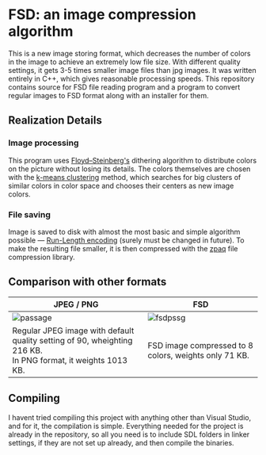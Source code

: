 # FSD: an image compression algorithm

This is a new image storing format, which decreases the number of colors in the image to achieve an extremely low file size. With different quality settings, it gets 3-5 times smaller image files than jpg images. It was written entirely in C++, which gives reasonable processing speeds.
This repository contains source for FSD file reading program and a program to convert regular images to FSD format along with an installer for them.

## Realization Details

### Image processing

This program uses [Floyd–Steinberg's](https://en.wikipedia.org/wiki/Floyd%E2%80%93Steinberg_dithering) dithering algorithm to distribute colors on the picture without losing its details. The colors themselves are chosen with the [k-means clustering](https://en.wikipedia.org/wiki/K-means_clustering) method, which searches for big clusters of similar colors in color space and chooses their centers as new image colors.

### File saving

Image is saved to disk with almost the most basic and simple algorithm possible — [Run-Length encoding](https://en.wikipedia.org/wiki/Run-length_encoding) (surely must be changed in future). To make the resulting file smaller, it is then compressed with the [zpaq](https://github.com/zpaq/zpaq) file compression library.

## Comparison with other formats

JPEG / PNG | FSD
---|---
![passage](https://github.com/DobriniaMerk/FSD/assets/93145779/0703ea3f-9b6f-4b5a-b502-fb14955ded40) | ![fsdpssg](https://github.com/DobriniaMerk/FSD/assets/93145779/4f88d57b-faad-459a-9673-ec47acacad42)
Regular JPEG image with default quality setting of 90, wheighting 216 KB. <br> In PNG format, it weights 1013 KB. | FSD image compressed to 8 colors, weights only 71 KB.

## Compiling

I havent tried compiling this project with anything other than Visual Studio, and for it, the compilation is simple.
Everything needed for the project is already in the repository, so all you need is to include SDL folders in linker settings, if they are not set up already, and then compile the binaries.
